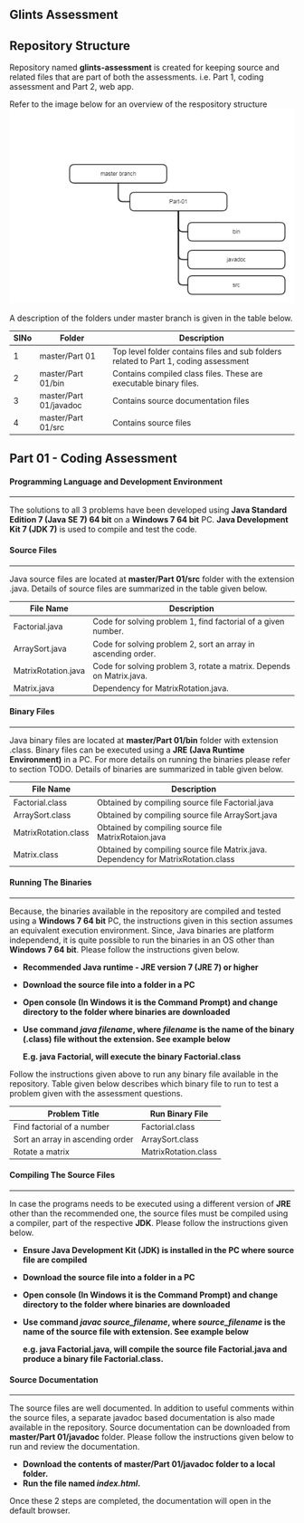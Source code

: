 ## Glints Assessment

## Repository Structure

Repository named **glints-assessment** is created for keeping source and related files that are part of both the assessments. i.e. Part 1, coding assessment and Part 2, web app.

Refer to the image below for an overview of the respository structure
![Repo Struct](./Common/repostruct.png)

A description of the folders under master branch is given in the table below. 

SlNo | Folder                  | Description
-----|-------------------------|-------------
1    | master/Part 01          | Top level folder contains files and sub folders related to Part 1, coding assessment
2    | master/Part 01/bin      | Contains compiled class files. These are executable binary files.
3    | master/Part 01/javadoc  | Contains source documentation files
4    | master/Part 01/src      | Contains source files

## Part 01 - Coding Assessment

#### Programming Language and Development Environment
---
The solutions to all 3 problems have been developed using **Java Standard Edition 7 (Java SE 7) 64 bit** on a **Windows 7 64 bit** PC. **Java Development Kit 7 (JDK 7)** is used to compile and test the code.

#### Source Files
---
Java source files are located at **master/Part 01/src** folder with the extension .java. Details of source files are summarized in the table given below.

File Name                | Description
-------------------------|--------------------------
Factorial.java           | Code for solving problem 1, find factorial of a given number. 
ArraySort.java           | Code for solving problem 2, sort an array in ascending order.
MatrixRotation.java      | Code for solving problem 3, rotate a matrix. Depends on Matrix.java.
Matrix.java              | Dependency for MatrixRotation.java.
                    
#### Binary Files
---
Java binary files are located at **master/Part 01/bin** folder with extension .class. Binary files can be executed using a **JRE (Java Runtime Environment)** in a PC. For more details on running the binaries please refer to section TODO. Details of binaries are summarized in table given below.

File Name                | Description
-------------------------|---------------------------
Factorial.class          | Obtained by compiling source file Factorial.java
ArraySort.class          | Obtained by compiling source file ArraySort.java
MatrixRotation.class     | Obtained by compiling source file MatrixRotaion.java
Matrix.class             | Obtained by compiling source file Matrix.java. Dependency for MatrixRotation.class

#### Running The Binaries
---
Because, the binaries available in the repository are compiled and tested using a **Windows 7 64 bit** PC, the instructions given in this section assumes an equivalent execution environment. Since, Java binaries are platform independend, it is quite possible to run the binaries in an OS other than **Windows 7 64 bit**. Please follow the instructions given below.
* **Recommended Java runtime - JRE version 7 (JRE 7) or higher**
* **Download the source file into a folder in a PC**
* **Open console (In Windows it is the Command Prompt) and change directory to the folder where binaries are downloaded**
* **Use command _java filename_, where _filename_ is the name of the binary (.class) file without the extension. See example below**

    **E.g. java Factorial, will execute the binary Factorial.class**
    
Follow the instructions given above to run any binary file available in the repository. Table given below describes which binary file to run to test a problem given with the assessment questions.

Problem Title                      | Run Binary File
-----------------------------------|-----------------------------------------
Find factorial of a number         | Factorial.class
Sort an array in ascending order   | ArraySort.class
Rotate a matrix                    | MatrixRotation.class

#### Compiling The Source Files
---
In case the programs needs to be executed using a different version of **JRE** other than the recommended one, the source files must be compiled using a compiler, part of the respective **JDK**. Please follow the instructions given below.
* **Ensure Java Development Kit (JDK) is installed in the PC where source file are compiled**
* **Download the source file into a folder in a PC**
* **Open console (In Windows it is the Command Prompt) and change directory to the folder where binaries are downloaded**
* **Use command _javac source_filename_, where _source_filename_ is the name of the source file with extension. See example below**

    **e.g. java Factorial.java, will compile the source file Factorial.java and produce a binary file Factorial.class.**

#### Source Documentation
---
The source files are well documented. In addition to useful comments within the source files, a separate javadoc based documentation is also made available in the repository. Source documentation can be downloaded from **master/Part 01/javadoc** folder. Please follow the instructions given below to run and review the documentation.
* **Download the contents of master/Part 01/javadoc folder to a local folder.**
* **Run the file named _index.html_.**

Once these 2 steps are completed, the documentation will open in the default browser.
